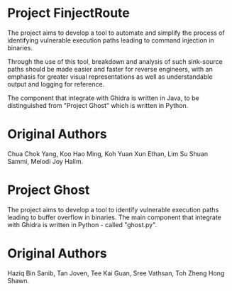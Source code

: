 # Project FinjectRoute

The project aims to develop a tool to automate and simplify the process of identifying vulnerable execution paths leading to command injection in binaries.

Through the use of this tool, breakdown and analysis of such sink-source paths should be made easier and faster for reverse engineers, with an emphasis for greater visual representations as well as understandable output and logging for reference.

The component that integrate with Ghidra is written in Java, to be distinguished from "Project Ghost" which is written in Python.

# Original Authors

Chua Chok Yang,
Koo Hao Ming,
Koh Yuan Xun Ethan,
Lim Su Shuan Sammi, 
Melodi Joy Halim. 

# Project Ghost

The project aims to develop a tool to identify vulnerable execution paths leading to buffer overflow in binaries.   The main component that integrate with Ghidra is written in Python - called "ghost.py".

# Original Authors

Haziq Bin Sanib,
Tan Joven,
Tee Kai Guan,
Sree Vathsan,
Toh Zheng Hong Shawn.
